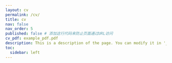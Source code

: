 ```yaml
---
layout: cv
permalink: /cv/
title: cv
nav: false
nav_order: 5
published: false # 添加这行代码来防止页面通过URL访问
cv_pdf: example_pdf.pdf
description: This is a description of the page. You can modify it in '_pages/cv.md'. You can also change or remove the top pdf download button.
toc:
  sidebar: left
---
```

